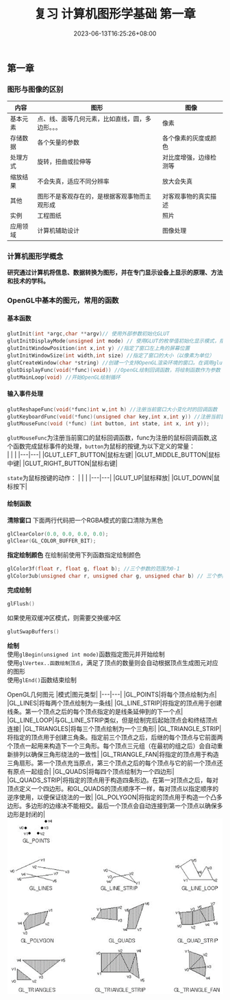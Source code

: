 ﻿---
title: "复习 计算机图形学基础 第一章"
date: 2023-06-13T16:25:26+08:00
tags: ["计算机图形学"]
categories: ["期末复习"]
series: ["复习 计算机图形学基础"]
---

## 第一章
### 图形与图像的区别
|内容|图形|图像|
|---|---|---|
|基本元素|点、线、面等几何元素，比如直线，圆，多边形。。。|像素|
|存储数据|各个矢量的参数|各个像素的灰度或颜色|
|处理方式|旋转，扭曲或拉伸等|对比度增强，边缘检测等|
|缩放结果|不会失真，适应不同分辨率|放大会失真|
|其他|图形不是客观存在的，是根据客观事物而主观形成|对客观事物的真实描述|
|实例|工程图纸|照片|
|应用领域|计算机辅助设计|图像处理|


### 计算机图形学概念
**研究通过计算机将信息、数据转换为图形，并在专门显示设备上显示的原理、方法和技术的学科。**

### OpenGL中基本的图元，常用的函数
#### 基本函数
```cpp
glutInit(int *argc,char **argv)// 使用外部参数初始化GLUT
glutInitDisplayMode(unsigned int mode) // 使用GLUT的枚举值初始化显示模式，指定缓冲区模式和颜色格式，使用按位或来同时设置
glutInitWindowPosition(int x,int y) //指定了窗口左上角的屏幕位置
glutInitWindowSize(int width,int size) //指定了窗口的大小（以像素为单位）
glutCreateWindow(char *string) //创建一个支持OpenGL渲染环境的窗口。在调用glutMainLoop()函数之前，这个窗口并没有显示。
glutDisplayFunc(void(*func)(void)) //OpenGL绘制回调函数，将绘制函数作为参数
glutMainLoop(void) //开始OpenGL绘制循环
```

#### 输入事件处理
```cpp
glutReshapeFunc(void(*func)int w,int h) //注册当前窗口大小变化时的回调函数
glutKeyboardFunc(void(*func)(unsigned char key,int x,int y)) //注册当前窗口的键盘回调函数
glutMouseFunc(void (*func) (int button, int state, int x, int y)); 
```
`glutMouseFunc`为注册当前窗口的鼠标回调函数，func为注册的鼠标回调函数,这个函数完成鼠标事件的处理，`button`为鼠标的按键,为以下定义的常量：  
| | |
|---|---|
|GLUT_LEFT_BUTTON|鼠标左键|
|GLUT_MIDDLE_BUTTON|鼠标中键|
|GLUT_RIGHT_BUTTON|鼠标右键|

`state`为鼠标按键的动作：
| | |
|---|---|
|GLUT_UP|鼠标释放|
|GLUT_DOWN|鼠标按下|

#### 绘制函数
**清除窗口**
下面两行代码把一个RGBA模式的窗口清除为黑色
```cpp
glClearColor(0.0, 0.0, 0.0, 0.0);
glClear(GL_COLOR_BUFFER_BIT);
```

**指定绘制颜色**
在绘制前使用下列函数指定绘制颜色
```cpp
glColor3f(float r, float g, float b); //三个参数的范围为0-1
glColor3ub(unsigned char r, unsigned char g, unsigned char b) // 三个参数的范围为0-255
```

**完成绘制**
```cpp
glFlush()
```
如果使用双缓冲区模式，则需要交换缓冲区
```cpp
glutSwapBuffers()
```

**绘制**  
使用`glBegin(unsigned int mode)`函数指定图元并开始绘制  
使用`glVertex..函数绘制顶点`，满足了顶点的数量则会自动根据顶点生成图元对应的图形  
使用`glEnd()`函数结束绘制

OpenGL几何图元
|模式|图元类型|
|---|---|
|GL_POINTS|将每个顶点绘制为点|
|GL_LINES|将每两个顶点绘制为一条线|
|GL_LINE_STRIP|将指定的顶点用于创建线条。第一个顶点之后的每个顶点指定的是线条延伸到的下一个点|
|GL_LINE_LOOP|与GL_LINE_STRIP类似，但是绘制完后起始顶点会和终结顶点连接|
|GL_TRIANGLES|将每三个顶点绘制为一个三角形|
|GL_TRIANGLE_STRIP|将指定的顶点用于创建三角条。指定前三个顶点之后，后继的每个顶点与它前面两个顶点一起用来构造下一个三角形。每个顶点三元组（在最初的组之后）会自动重新排列以确保三角形绕法的一致性|
|GL_TRIANGLE_FAN|将指定的顶点用于构造三角扇形。第一个顶点充当原点，第三个顶点之后的每个顶点与它的前一个顶点还有原点一起组合|
|GL_QUADS|将每四个顶点绘制为一个四边形|
|GL_QUADS_STRIP|将指定的顶点用于构造四条形边。在第一对顶点之后，每对顶点定义一个四边形。和GL_QUADS的顶点顺序不一样，每对顶点以指定顺序的逆序使用，以便保证绕法的一致|
|GL_POLYGON|将指定的顶点用于构造一个凸多边形。多边形的边缘决不能相交。最后一个顶点会自动连接到第一个顶点以确保多边形是封闭的|
![图元](./%E5%9B%BE%E7%89%871.png "图元示例")
